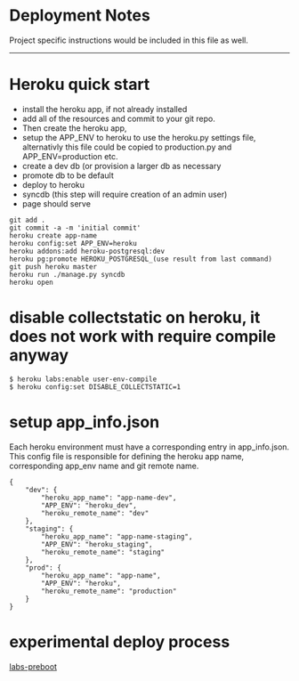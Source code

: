 # Deployment Notes



Project specific instructions would be included in this file as well.

-----

# Heroku quick start
- install the heroku app, if not already installed
- add all of the resources and commit to your git repo.  
- Then create the heroku app, 
- setup the APP_ENV to heroku to use the heroku.py settings file, alternativly this file could be copied to production.py and APP_ENV=production etc.
- create a dev db (or provision a larger db as necessary
- promote db to be default
- deploy to heroku
- syncdb (this step will require creation of an admin user)
- page should serve



```
git add .
git commit -a -m 'initial commit'
heroku create app-name
heroku config:set APP_ENV=heroku
heroku addons:add heroku-postgresql:dev
heroku pg:promote HEROKU_POSTGRESQL_(use result from last command)
git push heroku master
heroku run ./manage.py syncdb
heroku open
```


# disable collectstatic on heroku, it does not work with require compile anyway
```
$ heroku labs:enable user-env-compile
$ heroku config:set DISABLE_COLLECTSTATIC=1
```

# setup app_info.json
Each heroku environment must have a corresponding entry in app_info.json.  This config file is responsible for defining the heroku app name, corresponding app_env name and git remote name.

```
{
	"dev": {
		"heroku_app_name": "app-name-dev",
		"APP_ENV": "heroku_dev",
		"heroku_remote_name": "dev"
	},
	"staging": {
		"heroku_app_name": "app-name-staging",
		"APP_ENV": "heroku_staging",
		"heroku_remote_name": "staging"
	},
	"prod": {
		"heroku_app_name": "app-name",
		"APP_ENV": "heroku",
		"heroku_remote_name": "production"
	}
}
```

# experimental deploy process
[labs-preboot](https://devcenter.heroku.com/articles/labs-preboot/)
